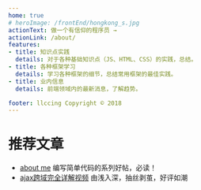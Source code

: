 ```yaml
---
home: true
# heroImage: /frontEnd/hongkong_s.jpg
actionText: 做一个有信仰的程序员 →
actionLink: /about/
features:
- title: 知识点实践
  details: 对于各种基础知识点（JS、HTML、CSS）的实践，总结。
- title: 各种框架学习
  details: 学习各种框架的细节，总结常用框架的最佳实践。
- title: 业内信息
  details: 前端领域内的最新消息，了解趋势。

footer: llccing Copyright © 2018
---
```



# 推荐文章

* [about me](/about/) 编写简单代码的系列好帖，必读！
* [ajax跨域完全详解视频](https://www.imooc.com/learn/947) 由浅入深，抽丝剥茧，好评如潮




